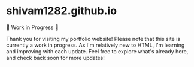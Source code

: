# shivam1282.github.io
🚧 Work in Progress 🚧

Thank you for visiting my portfolio website! Please note that this site is currently a work in progress. As I'm relatively new to HTML, I'm learning and improving with each update. Feel free to explore what's already here, and check back soon for more updates!
